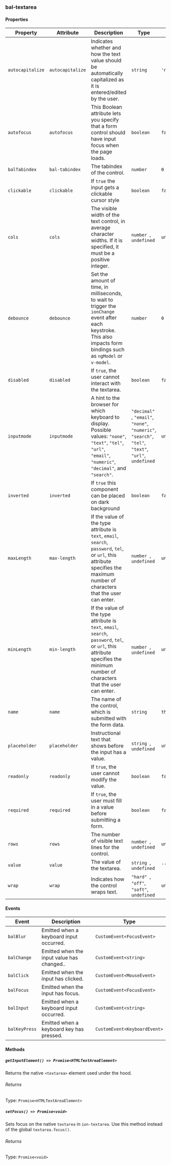 ### bal-textarea
 
#### Properties

| Property         | Attribute        | Description                                                                                                                                                                      | Type                                                                                                               | Default        |
| ---------------- | ---------------- | -------------------------------------------------------------------------------------------------------------------------------------------------------------------------------- | ------------------------------------------------------------------------------------------------------------------ | -------------- |
| `autocapitalize` | `autocapitalize` | Indicates whether and how the text value should be automatically capitalized as it is entered/edited by the user.                                                                | `string`                                                                                                           | `'none'`       |
| `autofocus`      | `autofocus`      | This Boolean attribute lets you specify that a form control should have input focus when the page loads.                                                                         | `boolean`                                                                                                          | `false`        |
| `balTabindex`    | `bal-tabindex`   | The tabindex of the control.                                                                                                                                                     | `number`                                                                                                           | `0`            |
| `clickable`      | `clickable`      | If `true` the input gets a clickable cursor style                                                                                                                                | `boolean`                                                                                                          | `false`        |
| `cols`           | `cols`           | The visible width of the text control, in average character widths. If it is specified, it must be a positive integer.                                                           | `number `, ` undefined`                                                                                            | `undefined`    |
| `debounce`       | `debounce`       | Set the amount of time, in milliseconds, to wait to trigger the `ionChange` event after each keystroke. This also impacts form bindings such as `ngModel` or `v-model`.          | `number`                                                                                                           | `0`            |
| `disabled`       | `disabled`       | If `true`, the user cannot interact with the textarea.                                                                                                                           | `boolean`                                                                                                          | `false`        |
| `inputmode`      | `inputmode`      | A hint to the browser for which keyboard to display. Possible values: `"none"`, `"text"`, `"tel"`, `"url"`, `"email"`, `"numeric"`, `"decimal"`, and `"search"`.                 | `"decimal" `, ` "email" `, ` "none" `, ` "numeric" `, ` "search" `, ` "tel" `, ` "text" `, ` "url" `, ` undefined` | `undefined`    |
| `inverted`       | `inverted`       | If `true` this component can be placed on dark background                                                                                                                        | `boolean`                                                                                                          | `false`        |
| `maxLength`      | `max-length`     | If the value of the type attribute is `text`, `email`, `search`, `password`, `tel`, or `url`, this attribute specifies the maximum number of characters that the user can enter. | `number `, ` undefined`                                                                                            | `undefined`    |
| `minLength`      | `min-length`     | If the value of the type attribute is `text`, `email`, `search`, `password`, `tel`, or `url`, this attribute specifies the minimum number of characters that the user can enter. | `number `, ` undefined`                                                                                            | `undefined`    |
| `name`           | `name`           | The name of the control, which is submitted with the form data.                                                                                                                  | `string`                                                                                                           | `this.inputId` |
| `placeholder`    | `placeholder`    | Instructional text that shows before the input has a value.                                                                                                                      | `string `, ` undefined`                                                                                            | `undefined`    |
| `readonly`       | `readonly`       | If `true`, the user cannot modify the value.                                                                                                                                     | `boolean`                                                                                                          | `false`        |
| `required`       | `required`       | If `true`, the user must fill in a value before submitting a form.                                                                                                               | `boolean`                                                                                                          | `false`        |
| `rows`           | `rows`           | The number of visible text lines for the control.                                                                                                                                | `number `, ` undefined`                                                                                            | `undefined`    |
| `value`          | `value`          | The value of the textarea.                                                                                                                                                       | `string `, ` undefined`                                                                                            | `''`           |
| `wrap`           | `wrap`           | Indicates how the control wraps text.                                                                                                                                            | `"hard" `, ` "off" `, ` "soft" `, ` undefined`                                                                     | `undefined`    |


#### Events

| Event         | Description                                | Type                         |
| ------------- | ------------------------------------------ | ---------------------------- |
| `balBlur`     | Emitted when a keyboard input occurred.    | `CustomEvent<FocusEvent>`    |
| `balChange`   | Emitted when the input value has changed.. | `CustomEvent<string>`        |
| `balClick`    | Emitted when the input has clicked.        | `CustomEvent<MouseEvent>`    |
| `balFocus`    | Emitted when the input has focus.          | `CustomEvent<FocusEvent>`    |
| `balInput`    | Emitted when a keyboard input occurred.    | `CustomEvent<string>`        |
| `balKeyPress` | Emitted when a keyboard key has pressed.   | `CustomEvent<KeyboardEvent>` |


#### Methods

##### `getInputElement() => Promise<HTMLTextAreaElement>`

Returns the native `<textarea>` element used under the hood.

###### Returns

Type: `Promise<HTMLTextAreaElement>`



##### `setFocus() => Promise<void>`

Sets focus on the native `textarea` in `ion-textarea`. Use this method instead of the global
`textarea.focus()`.

###### Returns

Type: `Promise<void>`




 